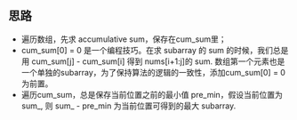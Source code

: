 ## 思路

- 遍历数组，先求 accumulative sum，保存在cum_sum里；
- cum_sum[0] = 0 是一个编程技巧。在求 subarray 的 sum 的时候，我们总是用 cum_sum[j] - cum_sum[i] 得到 nums[i+1:j]的 sum. 数组第一个元素也是一个单独的subarray，为了保持算法的逻辑的一致性，添加cum_sum[0] = 0 为前置。
- 遍历cum_sum，总是保存当前位置之前的最小值 pre_min，假设当前位置为 sum_,  则 sum_ - pre_min 为当前位置可得到的最大 subarray.